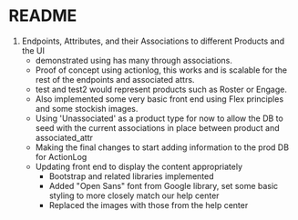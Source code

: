 # README

1. Endpoints, Attributes, and their Associations to different Products and the UI
    - demonstrated using has many through associations.
    - Proof of concept using actionlog, this works and is scalable for the rest of the endpoints and associated attrs. 
    - test and test2 would represent products such as Roster or Engage. 
    - Also implemented some very basic front end using Flex principles and some stockish images.
    - Using 'Unassociated' as a product type for now to allow the DB to seed with the current associations in place between product and associated_attr
    - Making the final changes to start adding information to the prod DB for ActionLog
    - Updating front end to display the content appropriately
        - Bootstrap and related libraries implemented
        - Added "Open Sans" font from Google library, set some basic styling to more closely match our help center
        - Replaced the images with those from the help center